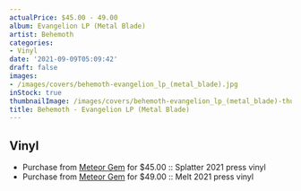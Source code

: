 ```yaml
---
actualPrice: $45.00 - 49.00
album: Evangelion LP (Metal Blade)
artist: Behemoth
categories:
- Vinyl
date: '2021-09-09T05:09:42'
draft: false
images:
- /images/covers/behemoth-evangelion_lp_(metal_blade).jpg
inStock: true
thumbnailImage: /images/covers/behemoth-evangelion_lp_(metal_blade)-thumb.jpg
title: Behemoth - Evangelion LP (Metal Blade)
---
```


## Vinyl
* Purchase from [Meteor Gem](https://meteor-gem.com/products/behemoth-evangelion-lp-metal-blade) for $45.00 :: Splatter 2021 press vinyl
* Purchase from [Meteor Gem](https://meteor-gem.com/products/behemoth-evangelion-lp-metal-blade) for $49.00 :: Melt 2021 press vinyl
